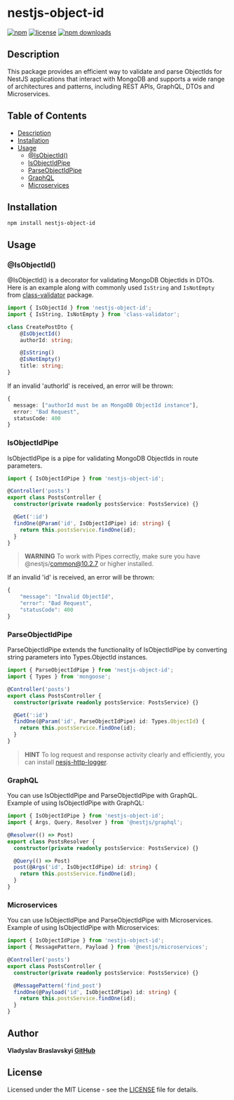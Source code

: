 # nestjs-object-id

[![npm](https://img.shields.io/npm/v/nestjs-object-id.svg)](https://www.npmjs.com/package/nestjs-object-id)
[![license](https://img.shields.io/github/license/vlbras/nestjs-object-id.svg)](https://www.npmjs.com/package/nestjs-object-id)
[![npm downloads](https://img.shields.io/npm/dt/nestjs-object-id.svg)](https://www.npmjs.com/package/nestjs-object-id)

## Description

This package provides an efficient way to validate and parse ObjectIds for NestJS applications that interact with MongoDB and supports a wide range of architectures and patterns, including REST APIs, GraphQL, DTOs and Microservices.

## Table of Contents

- [Description](#description)
- [Installation](#installation)
- [Usage](#usage)
  - [@IsObjectId()](#isobjectid)
  - [IsObjectIdPipe](#isobjectidpipe)
  - [ParseObjectIdPipe](#parseobjectidpipe)
  - [GraphQL](#graphql)
  - [Microservices](#microservices)

## Installation

```
npm install nestjs-object-id
```

## Usage

### @IsObjectId()
@IsObjectId() is a decorator for validating MongoDB ObjectIds in DTOs.        
Here is an example along with commonly used `IsString` and `IsNotEmpty` from [class-validator](https://github.com/typestack/class-validator) package.

```ts
import { IsObjectId } from 'nestjs-object-id';
import { IsString, IsNotEmpty } from 'class-validator';

class CreatePostDto {
    @IsObjectId()
    authorId: string;

    @IsString()  
    @IsNotEmpty()
    title: string;
}
```

If an invalid 'authorId' is received, an error will be thrown:

```ts
{
  message: ["authorId must be an MongoDB ObjectId instance"],
  error: "Bad Request",
  statusCode: 400
}
```

### IsObjectIdPipe

IsObjectIdPipe is a pipe for validating MongoDB ObjectIds in route parameters. 
```ts
import { IsObjectIdPipe } from 'nestjs-object-id';

@Controller('posts')
export class PostsController {
  constructor(private readonly postsService: PostsService) {}

  @Get(':id')
  findOne(@Param('id', IsObjectIdPipe) id: string) {
    return this.postsService.findOne(id);
  }
}
```

> **WARNING** To work with Pipes correctly, make sure you have @nestjs/common@10.2.7 or higher installed.

If an invalid 'id' is received, an error will be thrown:

```ts
{
    "message": "Invalid ObjectId",
    "error": "Bad Request",
    "statusCode": 400
}
```

### ParseObjectIdPipe

ParseObjectIdPipe extends the functionality of IsObjectIdPipe by converting string parameters into Types.ObjectId instances. 
```ts
import { ParseObjectIdPipe } from 'nestjs-object-id';
import { Types } from 'mongoose';

@Controller('posts')
export class PostsController {
  constructor(private readonly postsService: PostsService) {}

  @Get(':id')
  findOne(@Param('id', ParseObjectIdPipe) id: Types.ObjectId) {
    return this.postsService.findOne(id);
  }
}
```

> **HINT** To log request and response activity clearly and efficiently, you can install [nesjs-http-logger](https://www.npmjs.com/package/nestjs-http-logger).

### GraphQL

You can use IsObjectIdPipe and ParseObjectIdPipe with GraphQL.        
Example of using IsObjectIdPipe with GraphQL:

```ts
import { IsObjectIdPipe } from 'nestjs-object-id';
import { Args, Query, Resolver } from '@nestjs/graphql';

@Resolver(() => Post)
export class PostsResolver {
  constructor(private readonly postsService: PostsService) {}

  @Query(() => Post)
  post(@Args('id', IsObjectIdPipe) id: string) {
    return this.postsService.findOne(id);
  }
}
```


### Microservices

You can use IsObjectIdPipe and ParseObjectIdPipe with Microservices.        
Example of using IsObjectIdPipe with Microservices:

```ts
import { IsObjectIdPipe } from 'nestjs-object-id';
import { MessagePattern, Payload } from '@nestjs/microservices';

@Controller('posts')
export class PostsController {
  constructor(private readonly postsService: PostsService) {}

  @MessagePattern('find_post')
  findOne(@Payload('id', IsObjectIdPipe) id: string) {
    return this.postsService.findOne(id);
  }
}
```

## Author

**Vladyslav Braslavskyi [GitHub](https://github.com/vlbras)**

## License

Licensed under the MIT License - see the [LICENSE](LICENSE) file for details.

